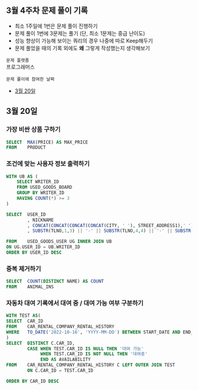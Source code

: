## 3월 4주차 문제 풀이 기록

- 최소 1주일에 1번은 문제 풀이 진행하기
- 문제 풀이 1번에 3문제는 풀기 (단, 최소 1문제는 중급 난이도)
- 성능 향상이 가능해 보이는 쿼리의 경우 나중에 따로 Keep해두기
- 문제 풀었을 때의 기록 외에도 **왜** 그렇게 작성했는지 생각해보기

`문제 플랫폼`     
프로그래머스

`문제 풀이에 참여한 날짜`
- [3월 20일](#3월-20일)

## 3월 20일

### 가장 비싼 상품 구하기

```sql
SELECT  MAX(PRICE) AS MAX_PRICE
FROM    PRODUCT
```

### 조건에 맞는 사용자 정보 출력하기

```sql
WITH UB AS (
    SELECT WRITER_ID
    FROM USED_GOODS_BOARD
    GROUP BY WRITER_ID
    HAVING COUNT(*) >= 3
)

SELECT  USER_ID
        , NICKNAME
        , CONCAT(CONCAT(CONCAT(CONCAT(CITY, ' '), STREET_ADDRESS1),' '), STREET_ADDRESS2) AS 전체주소
        , SUBSTR(TLNO,1,3) || '-' || SUBSTR(TLNO,4,4) || '-' || SUBSTR(TLNO, 8) AS 전화번호

FROM    USED_GOODS_USER UG INNER JOIN UB
ON UG.USER_ID = UB.WRITER_ID
ORDER BY USER_ID DESC
```

### 중복 제거하기

```sql
SELECT  COUNT(DISTINCT NAME) AS COUNT
FROM    ANIMAL_INS
```

### 자동차 대여 기록에서 대여 중 / 대여 가능 여부 구분하기

```sql
WITH TEST AS(
SELECT  CAR_ID
FROM    CAR_RENTAL_COMPANY_RENTAL_HISTORY
WHERE   TO_DATE('2022-10-16', 'YYYY-MM-DD') BETWEEN START_DATE AND END_DATE
)    
SELECT  DISTINCT C.CAR_ID,
        CASE WHEN TEST.CAR_ID IS NULL THEN '대여 가능'
             WHEN TEST.CAR_ID IS NOT NULL THEN '대여중'
             END AS AVAILABILITY
FROM    CAR_RENTAL_COMPANY_RENTAL_HISTORY C LEFT OUTER JOIN TEST 
        ON C.CAR_ID = TEST.CAR_ID

ORDER BY CAR_ID DESC
```